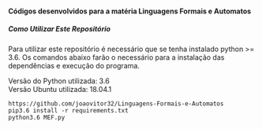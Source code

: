 <h4>Códigos desenvolvidos para a matéria Linguagens Formais e Automatos</h4>

##### Como Utilizar Este Repositório

Para utilizar este repositório é necessário que se tenha instalado python >= 3.6. Os comandos abaixo farão o necessário para a instalação das dependências e execução do programa.

Versão do Python utilizada: 3.6<br>
Versão Ubuntu utilizada: 18.04.1

```
https://github.com/joaovitor32/Linguagens-Formais-e-Automatos
pip3.6 install -r requirements.txt
python3.6 MEF.py
```
